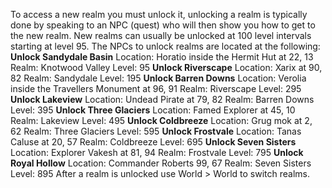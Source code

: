 ---
---
To access a new realm you must unlock it, unlocking a realm is typically done by speaking to an NPC (quest) who will then show you how to get to the new realm. New realms can usually be unlocked at 100 level intervals starting at level 95. The NPCs to unlock realms are located at the following: **Unlock Sandydale Basin** Location: Horatio inside the Hermit Hut at 22, 13 Realm: Knotwood Valley Level: 95 **Unlock Riverscape** Location: Xarix at 90, 82 Realm: Sandydale Level: 195 **Unlock Barren Downs** Location: Verolia inside the Travellers Monument at 96, 91 Realm: Riverscape Level: 295 **Unlock Lakeview** Location: Undead Pirate at 79, 82 Realm: Barren Downs Level: 395 **Unlock Three Glaciers** Location: Famed Explorer at 45, 10 Realm: Lakeview Level: 495 **Unlock Coldbreeze** Location: Grug mok at 2, 62 Realm: Three Glaciers Level: 595 **Unlock Frostvale** Location: Tanas Caluse at 20, 57 Realm: Coldbreeze Level: 695 **Unlock Seven Sisters** Location: Explorer Vakesh at 81, 94 Realm: Frostvale Level: 795 **Unlock Royal Hollow** Location: Commander Roberts 99, 67 Realm: Seven Sisters Level: 895 After a realm is unlocked use World > World to switch realms.